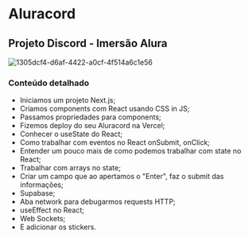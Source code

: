 # Aluracord
## Projeto Discord - Imersão Alura

![1305dcf4-d6af-4422-a0cf-4f514a6c1e56](https://user-images.githubusercontent.com/87941765/151897358-152b929a-3933-4fa7-a474-968021114c32.jpg)


### Conteúdo detalhado 

- Iniciamos um projeto Next.js;
- Criamos components com React usando CSS in JS;
- Passamos propriedades para components;
- Fizemos deploy do seu Aluracord na Vercel;
- Conhecer o useState do React;
- Como trabalhar com eventos no React onSubmit, onClick;
- Entender um pouco mais de como podemos trabalhar com state no React;
- Trabalhar com arrays no state;
- Criar um campo que ao apertamos o "Enter", faz o submit das informações;
- Supabase;
- Aba network para debugarmos requests HTTP;
- useEffect no React;
- Web Sockets;
- E adicionar os stickers.
